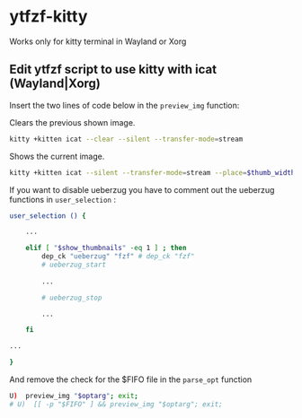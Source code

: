 # ytfzf-kitty
Works only for kitty terminal in Wayland or Xorg

## Edit ytfzf script to use kitty with icat (Wayland|Xorg)

Insert the two lines of code below in the `preview_img` function:

Clears the previous shown image.
```sh
kitty +kitten icat --clear --silent --transfer-mode=stream  
```

Shows the current image.
```sh
kitty +kitten icat --silent --transfer-mode=stream --place=$thumb_width\x$thumb_height@$thumb_x\x$thumb_y $IMAGE  
```

If you want to disable ueberzug you have to comment out the ueberzug functions in `user_selection` :

```sh
user_selection () {

	...

	elif [ "$show_thumbnails" -eq 1 ] ; then 
		dep_ck "ueberzug" "fzf" # dep_ck "fzf"
		# ueberzug_start
	
		...

		# ueberzug_stop

		...

	fi

...

}
```

And remove the check for the $FIFO file in the `parse_opt` function
```sh
U)  preview_img "$optarg"; exit; 
# U)  [[ -p "$FIFO" ] && preview_img "$optarg"; exit; 
```

<!-- ```sh -->
<!-- # Insert in function preview_img -->
<!--   # Clear prev Images -->
<!--     kitty +kitten icat --clear --silent --transfer-mode=stream   -->
<!--   # Disp cur Image -->
<!--     kitty +kitten icat --silent --transfer-mode=stream --place=$thumb_width\x$thumb_height@$thumb_x\x$thumb_y $IMAGE   -->
<!-- ``` -->
